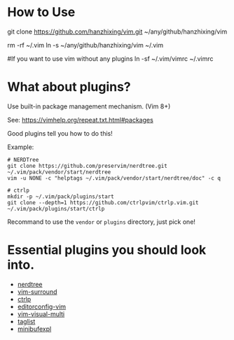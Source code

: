 # How to Use

git clone https://github.com/hanzhixing/vim.git ~/any/github/hanzhixing/vim

rm -rf ~/.vim
ln -s ~/any/github/hanzhixing/vim ~/.vim

#If you want to use vim without any plugins
ln -sf ~/.vim/vimrc ~/.vimrc

# What about plugins?
Use built-in package management mechanism. (Vim 8+)

See: https://vimhelp.org/repeat.txt.html#packages

Good plugins tell you how to do this!

Example:

``` shell
# NERDTree
git clone https://github.com/preservim/nerdtree.git ~/.vim/pack/vendor/start/nerdtree
vim -u NONE -c "helptags ~/.vim/pack/vendor/start/nerdtree/doc" -c q

# ctrlp
mkdir -p ~/.vim/pack/plugins/start
git clone --depth=1 https://github.com/ctrlpvim/ctrlp.vim.git ~/.vim/pack/plugins/start/ctrlp
```

Recommand to use the `vendor` or `plugins` directory, just pick one!

# Essential plugins you should look into.
- [nerdtree](https://github.com/preservim/nerdtree)
- [vim-surround](https://github.com/tpope/vim-surround)
- [ctrlp](https://github.com/ctrlpvim/ctrlp.vim)
- [editorconfig-vim](https://github.com/editorconfig/editorconfig-vim)
- [vim-visual-multi](https://github.com/mg979/vim-visual-multi)
- [taglist](https://github.com/yegappan/taglist)
- [minibufexpl](https://github.com/fholgado/minibufexpl.vim)

